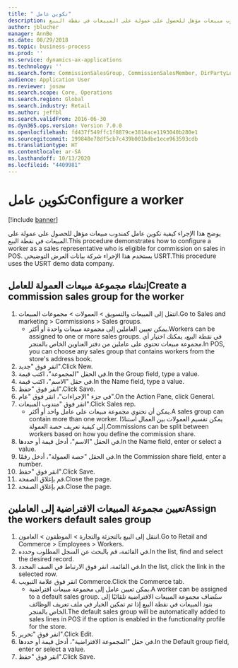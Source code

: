 ```yaml
---
title: " تكوين عامل"
description: يوضح هذا الإجراء كيفية تكوين عامل كمندوب مبيعات مؤهل للحصول على عمولة على المبيعات في نقطة البيع.
author: jblucher
manager: AnnBe
ms.date: 08/29/2018
ms.topic: business-process
ms.prod: ''
ms.service: dynamics-ax-applications
ms.technology: ''
ms.search.form: CommissionSalesGroup, CommissionSalesMember, DirPartyLookup, HcmWorker
audience: Application User
ms.reviewer: josaw
ms.search.scope: Core, Operations
ms.search.region: Global
ms.search.industry: Retail
ms.author: jeffbl
ms.search.validFrom: 2016-06-30
ms.dyn365.ops.version: Version 7.0.0
ms.openlocfilehash: fd437f549ffc1f8879ce3814ace1193040b280e1
ms.sourcegitcommit: 199848e78df5cb7c439b001bdbe1ece963593cdb
ms.translationtype: HT
ms.contentlocale: ar-SA
ms.lasthandoff: 10/13/2020
ms.locfileid: "4409981"
---
```

# <a name="configure-a-worker"></a><span data-ttu-id="bd853-103"> تكوين عامل</span><span class="sxs-lookup"><span data-stu-id="bd853-103">Configure a worker</span></span>

[!include [banner](../includes/banner.md)]

<span data-ttu-id="bd853-104">يوضح هذا الإجراء كيفية تكوين عامل كمندوب مبيعات مؤهل للحصول على عمولة على المبيعات في نقطة البيع.</span><span class="sxs-lookup"><span data-stu-id="bd853-104">This procedure demonstrates how to configure a worker as a sales representative who is eligible for commission on sales in POS.</span></span> <span data-ttu-id="bd853-105">يستخدم هذا الإجراء شركة بيانات العرض التوضيحي USRT.</span><span class="sxs-lookup"><span data-stu-id="bd853-105">This procedure uses the USRT demo data company.</span></span>


## <a name="create-a-commission-sales-group-for-the-worker"></a><span data-ttu-id="bd853-106">إنشاء مجموعة مبيعات العمولة‬ للعامل</span><span class="sxs-lookup"><span data-stu-id="bd853-106">Create a commission sales group for the worker</span></span>
1. <span data-ttu-id="bd853-107">انتقل إلى المبيعات والتسويق > العمولات > مجموعات المبيعات.</span><span class="sxs-lookup"><span data-stu-id="bd853-107">Go to Sales and marketing > Commissions > Sales groups.</span></span>
    * <span data-ttu-id="bd853-108">يمكن تعيين العاملين إلى مجموعة مبيعات واحدة أو أكثر.</span><span class="sxs-lookup"><span data-stu-id="bd853-108">Workers can be assigned to one or more sales groups.</span></span> <span data-ttu-id="bd853-109">في نقطة البيع، يمكنك اختيار أي مجموعة مبيعات تحتوي على عاملين من دفتر العناوين الخاص بالمتجر.</span><span class="sxs-lookup"><span data-stu-id="bd853-109">In POS, you can choose any sales group that contains workers from the store's address book.</span></span>  
2. <span data-ttu-id="bd853-110">انقر فوق "جديد".</span><span class="sxs-lookup"><span data-stu-id="bd853-110">Click New.</span></span>
3. <span data-ttu-id="bd853-111">في الحقل "المجموعة"، اكتب قيمة.</span><span class="sxs-lookup"><span data-stu-id="bd853-111">In the Group field, type a value.</span></span>
4. <span data-ttu-id="bd853-112">في حقل "الاسم"، اكتب قيمة.</span><span class="sxs-lookup"><span data-stu-id="bd853-112">In the Name field, type a value.</span></span>
5. <span data-ttu-id="bd853-113">انقر فوق "حفظ".</span><span class="sxs-lookup"><span data-stu-id="bd853-113">Click Save.</span></span>
6. <span data-ttu-id="bd853-114">في جزء "الإجراءات"، انقر فوق "عام".</span><span class="sxs-lookup"><span data-stu-id="bd853-114">On the Action Pane, click General.</span></span>
7. <span data-ttu-id="bd853-115">انقر فوق "مندوب المبيعات".</span><span class="sxs-lookup"><span data-stu-id="bd853-115">Click Sales rep.</span></span>
    * <span data-ttu-id="bd853-116">يمكن أن تحتوي مجموعة مبيعات على عامل واحد أو أكثر.</span><span class="sxs-lookup"><span data-stu-id="bd853-116">A sales group can contain more than one worker.</span></span> <span data-ttu-id="bd853-117">يمكن تقسيم العمولات‬ بين العمال استنادًا إلى كيفية تعريف حصة العمولة.</span><span class="sxs-lookup"><span data-stu-id="bd853-117">Commissions can be split between workers based on how you define the commission share.</span></span>  
8. <span data-ttu-id="bd853-118">في الحقل "الاسم"، أدخل قيمة أو حددها.</span><span class="sxs-lookup"><span data-stu-id="bd853-118">In the Name field, enter or select a value.</span></span>
9. <span data-ttu-id="bd853-119">في الحقل "حصة العمولة‬"، أدخل رقمًا.</span><span class="sxs-lookup"><span data-stu-id="bd853-119">In the Commission share field, enter a number.</span></span>
10. <span data-ttu-id="bd853-120">انقر فوق "حفظ".</span><span class="sxs-lookup"><span data-stu-id="bd853-120">Click Save.</span></span>
11. <span data-ttu-id="bd853-121">قم بإغلاق الصفحة.</span><span class="sxs-lookup"><span data-stu-id="bd853-121">Close the page.</span></span>
12. <span data-ttu-id="bd853-122">قم بإغلاق الصفحة.</span><span class="sxs-lookup"><span data-stu-id="bd853-122">Close the page.</span></span>

## <a name="assign-the-workers-default-sales-group"></a><span data-ttu-id="bd853-123">تعيين مجموعة المبيعات الافتراضية إلى العاملين</span><span class="sxs-lookup"><span data-stu-id="bd853-123">Assign the workers default sales group</span></span>
1. <span data-ttu-id="bd853-124">انتقل إلى البيع بالتجزئة والتجارة > الموظفون > العامون.</span><span class="sxs-lookup"><span data-stu-id="bd853-124">Go to Retail and Commerce > Employees > Workers.</span></span>
2. <span data-ttu-id="bd853-125">في القائمة، قم بالبحث عن السجل المطلوب وحدده.</span><span class="sxs-lookup"><span data-stu-id="bd853-125">In the list, find and select the desired record.</span></span>
3. <span data-ttu-id="bd853-126">في القائمة، انقر فوق الارتباط في الصف المحدد.</span><span class="sxs-lookup"><span data-stu-id="bd853-126">In the list, click the link in the selected row.</span></span>
4. <span data-ttu-id="bd853-127">انقر فوق علامة التبويب Commerce.</span><span class="sxs-lookup"><span data-stu-id="bd853-127">Click the Commerce tab.</span></span>
    * <span data-ttu-id="bd853-128">يمكن تعيين عامل إلى مجموعة مبيعات افتراضية.</span><span class="sxs-lookup"><span data-stu-id="bd853-128">A worker can be assigned to a default sales group.</span></span> <span data-ttu-id="bd853-129">ستُضاف مجموعة المبيعات الافتراضية تلقائيًا إلى بنود المبيعات في نقطة البيع إذا تم تمكين الخيار في ملف تعريف الوظائف الخاص بالمتجر.</span><span class="sxs-lookup"><span data-stu-id="bd853-129">The default sales group will be automatically added to sales lines in POS if the option is enabled in the functionality profile for the store.</span></span>  
5. <span data-ttu-id="bd853-130">انقر فوق "تحرير".</span><span class="sxs-lookup"><span data-stu-id="bd853-130">Click Edit.</span></span>
6. <span data-ttu-id="bd853-131">في حقل "المجموعة الافتراضية"، أدخل قيمة أو حددها.</span><span class="sxs-lookup"><span data-stu-id="bd853-131">In the Default group field, enter or select a value.</span></span>
7. <span data-ttu-id="bd853-132">انقر فوق "حفظ".</span><span class="sxs-lookup"><span data-stu-id="bd853-132">Click Save.</span></span>

